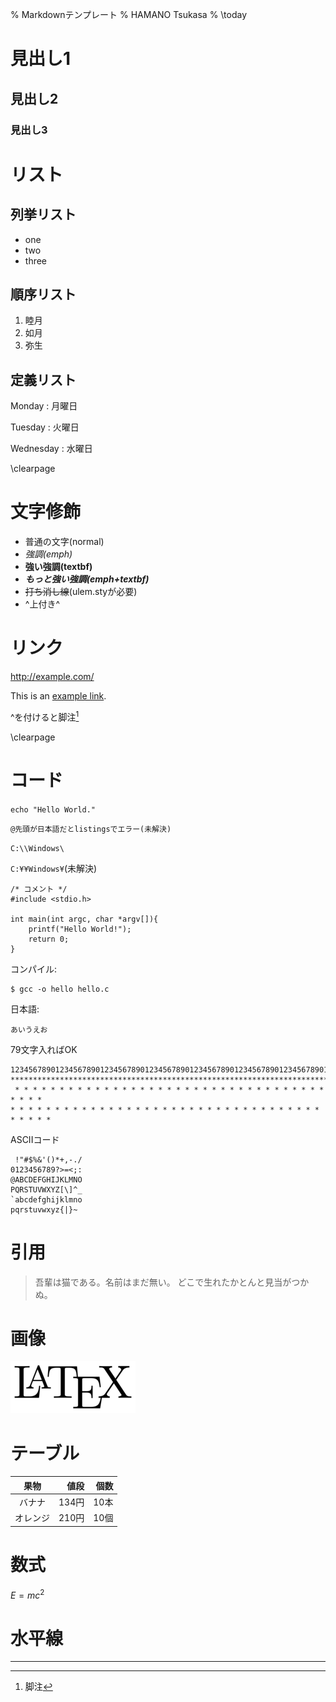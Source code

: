 % Markdownテンプレート
% HAMANO Tsukasa
% \today

# 見出し1
## 見出し2
### 見出し3

# リスト
## 列挙リスト
 * one
 * two
 * three

## 順序リスト
 1. 睦月
 2. 如月
 3. 弥生

## 定義リスト

Monday
:   月曜日

Tuesday
:   火曜日

Wednesday
:   水曜日

\clearpage

# 文字修飾
 - 普通の文字(normal)
 - *強調(emph)*
 - **強い強調(textbf)**
 - ***もっと強い強調(emph+textbf)***
 - ~~打ち消し線~~(ulem.styが必要)
 - ^上付き^

# リンク

<http://example.com/>

This is an [example link](http://example.com/).

^を付けると脚注[^1]

[^1]: 脚注

\clearpage

# コード

`echo "Hello World."`

`@先頭が日本語だとlistingsでエラー(未解決)`

`C:\\Windows\`

`C:¥¥Windows¥`(未解決)

~~~ {caption="hello.c"}
/* コメント */
#include <stdio.h>

int main(int argc, char *argv[]){
    printf("Hello World!");
    return 0;
}
~~~

コンパイル:

    $ gcc -o hello hello.c

日本語:

    あいうえお

79文字入ればOK

~~~
1234567890123456789012345678901234567890123456789012345678901234567890123456789
*******************************************************************************
 * * * * * * * * * * * * * * * * * * * * * * * * * * * * * * * * * * * * * * * 
* * * * * * * * * * * * * * * * * * * * * * * * * * * * * * * * * * * * * * * *
~~~

ASCIIコード

~~~
 !"#$%&'()*+,-./
0123456789?>=<;:
@ABCDEFGHIJKLMNO
PQRSTUVWXYZ[\]^_
`abcdefghijklmno
pqrstuvwxyz{|}~
~~~

# 引用

> 吾輩は猫である。名前はまだ無い。
> どこで生れたかとんと見当がつかぬ。

# 画像
![代替テキスト](latex.png)

# テーブル

| 果物    | 値段 | 個数 |
|:-------:|-----:|-----:|
|バナナ|134円|10本|
|オレンジ|210円|10個|

# 数式
$E=mc^2$

# 水平線

- - -
